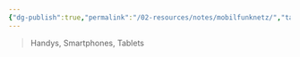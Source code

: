 ```yaml
---
{"dg-publish":true,"permalink":"/02-resources/notes/mobilfunknetz/","tags":["informatik/hardware","informatik/netzwerk"],"noteIcon":"","updated":"2025-09-10T17:00:11.464+02:00"}
---
```


>Handys, Smartphones, Tablets